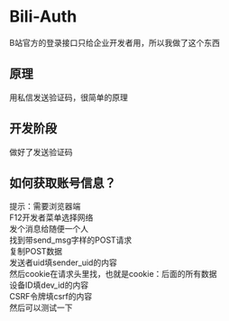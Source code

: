 # Bili-Auth
B站官方的登录接口只给企业开发者用，所以我做了这个东西
## 原理
用私信发送验证码，很简单的原理
## 开发阶段
做好了发送验证码
## 如何获取账号信息？
提示：需要浏览器端  
F12开发者菜单选择网络  
发个消息给随便一个人  
找到带send_msg字样的POST请求  
复制POST数据  
发送者uid填sender_uid的内容  
然后cookie在请求头里找，也就是cookie：后面的所有数据  
设备ID填dev_id的内容  
CSRF令牌填csrf的内容  
然后可以测试一下  
